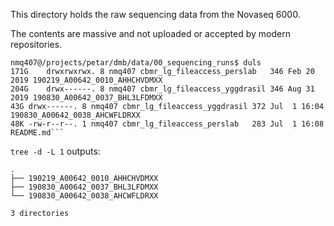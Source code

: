 This directory holds the raw sequencing data from the Novaseq 6000.

The contents are massive and not uploaded or accepted by modern repositories.

```Shell
nmq407@/projects/petar/dmb/data/00_sequencing_runs$ duls
171G	drwxrwxrwx. 8 nmq407 cbmr_lg_fileaccess_perslab   346 Feb 20  2019 190219_A00642_0010_AHHCHVDMXX
204G	drwx------. 8 nmq407 cbmr_lg_fileaccess_yggdrasil 346 Aug 31  2019 190830_A00642_0037_BHL3LFDMXX
43G	drwx------. 8 nmq407 cbmr_lg_fileaccess_yggdrasil 372 Jul  1 16:04 190830_A00642_0038_AHCWFLDRXX
48K	-rw-r--r--. 1 nmq407 cbmr_lg_fileaccess_perslab   283 Jul  1 16:08 README.md```
```

`tree -d -L 1` outputs:

```
.
├── 190219_A00642_0010_AHHCHVDMXX
├── 190830_A00642_0037_BHL3LFDMXX
└── 190830_A00642_0038_AHCWFLDRXX

3 directories
```
